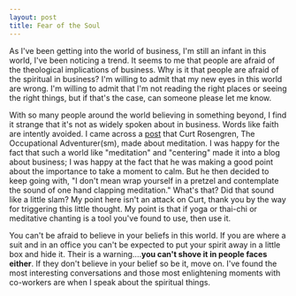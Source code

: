 ```yaml
---
layout: post
title: Fear of the Soul
---
```

As I've been getting into the world of business, I'm still an infant in this world, I've been noticing a trend. It seems to me that people are afraid of the theological implications of business. Why is it that people are afraid of the spiritual in business? I'm willing to admit that my new eyes in this world are wrong. I'm willing to admit that I'm not reading the right places or seeing the right things, but if that's the case, can someone please let me know.

With so many people around the world believing in something beyond, I find it strange that it's not as widely spoken about in business. Words like faith are intently avoided. I came across a [post](http://curtrosengren.typepad.com/occupationaladventure/2004/07/breathe.html) that Curt Rosengren, The Occupational Adventurer(sm), made about meditation. I was happy for the fact that such a world like "meditation" and "centering" made it into a blog about business; I was happy at the fact that he was making a good point about the importance to take a moment to calm. But he then decided to keep going with, "I don't mean wrap yourself in a pretzel and contemplate the sound of one hand clapping meditation." What's that? Did that sound like a little slam? My point here isn't an attack on Curt, thank you by the way for triggering this little thought. My point is that if yoga or thai-chi or meditative chanting is a tool you've found to use, then use it.

You can't be afraid to believe in your beliefs in this world. If you are where a suit and in an office you can't be expected to put your spirit away in a little box and hide it. Their is a warning....**you can't shove it in people faces either**. If they don't believe in your belief so be it, move on. I've found the most interesting conversations and those most enlightening moments with co-workers are when I speak about the spiritual things. 
